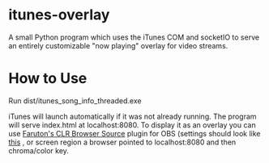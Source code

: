 itunes-overlay
==============

A small Python program which uses the iTunes COM and socketIO to serve an entirely customizable "now playing" overlay for video streams.


How to Use
==============

Run dist/itunes_song_info_threaded.exe

iTunes will launch automatically if it was not already running. The program will serve index.html at localhost:8080. To display it as an overlay you can use [Faruton's CLR Browser Source](https://obsproject.com/forum/viewtopic.php?f=11&t=6714) plugin for OBS (settings should look like [this](http://i.imgur.com/8xxgmnq.png) , or screen region a browser pointed to localhost:8080 and then chroma/color key.